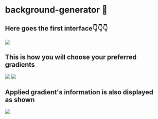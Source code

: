 # background-generator 🙌
## Here goes the first interface👇👇👇
<img src="https://user-images.githubusercontent.com/56730283/101168840-0ac04600-3662-11eb-9ca7-5f92aa8f2d8b.png">

## This is how you will choose your preferred gradients
<img src="https://user-images.githubusercontent.com/56730283/101168953-43601f80-3662-11eb-8911-23311520310f.png">
<img src="https://user-images.githubusercontent.com/56730283/101169013-570b8600-3662-11eb-8669-d72a4a5e8bd8.png">

## Applied gradient's information is also displayed as shown
<img src="https://user-images.githubusercontent.com/56730283/101171677-1e6dab80-3666-11eb-92e0-3fe5fc6ca7dd.png">

